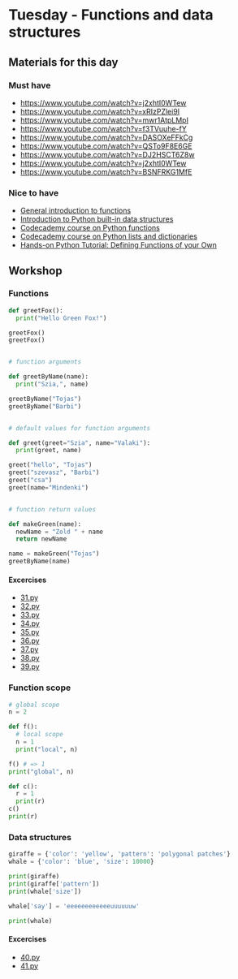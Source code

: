 # Tuesday - Functions and data structures

## Materials for this day

### Must have
 - https://www.youtube.com/watch?v=j2xhtI0WTew
 - https://www.youtube.com/watch?v=xRIzPZlei9I
 - https://www.youtube.com/watch?v=mwr1AtpLMpI
 - https://www.youtube.com/watch?v=f3TVuuhe-fY
 - https://www.youtube.com/watch?v=DASOXeFFkCg
 - https://www.youtube.com/watch?v=QSTo9F8E6GE
 - https://www.youtube.com/watch?v=DJ2HSCT6Z8w
 - https://www.youtube.com/watch?v=j2xhtI0WTew
 - https://www.youtube.com/watch?v=BSNFRKG1MfE

### Nice to have
 - [General introduction to functions][1]
 - [Introduction to Python built-in data structures][2]
 - [Codecademy course on Python functions][4]
 - [Codecademy course on Python lists and dictionaries][5]
 - [Hands-on Python Tutorial: Defining Functions of your Own][3]


## Workshop

### Functions
```python
def greetFox():
  print("Hello Green Fox!")

greetFox()
greetFox()


# function arguments

def greetByName(name):
  print("Szia,", name)

greetByName("Tojas")
greetByName("Barbi")


# default values for function arguments

def greet(greet="Szia", name="Valaki"):
  print(greet, name)

greet("hello", "Tojas")
greet("szevasz", "Barbi")
greet("csa")
greet(name="Mindenki")


# function return values

def makeGreen(name):
  newName = "Zold " + name
  return newName

name = makeGreen("Tojas")
greetByName(name)

```

#### Excercises
 - [31.py](workshop/31.py)
 - [32.py](workshop/32.py)
 - [33.py](workshop/33.py)
 - [34.py](workshop/34.py)
 - [35.py](workshop/35.py)
 - [36.py](workshop/36.py)
 - [37.py](workshop/37.py)
 - [38.py](workshop/38.py)
 - [39.py](workshop/39.py)


### Function scope
```python
# global scope
n = 2

def f():
  # local scope
  n = 1
  print("local", n)

f() # => 1
print("global", n)

def c():
  r = 1
  print(r)
c()
print(r)

```

### Data structures
```python
giraffe = {'color': 'yellow', 'pattern': 'polygonal patches'}
whale = {'color': 'blue', 'size': 10000}

print(giraffe)
print(giraffe['pattern'])
print(whale['size'])

whale['say'] = 'eeeeeeeeeeeeuuuuuuw'

print(whale)
```


#### Excercises
 - [40.py](workshop/40.py)
 - [41.py](workshop/41.py)




[1]: http://www.cs.utah.edu/~germain/PPS/Topics/functions.html
[2]: http://pymbook.readthedocs.org/en/latest/datastructure.html
[3]: http://anh.cs.luc.edu/python/hands-on/3.1/handsonHtml/functions.html
[4]: https://www.codecademy.com/en/courses/python-beginner-c7VZg/0/1?curriculum_id=4f89dab3d788890003000096
[5]: https://www.codecademy.com/en/courses/python-beginner-en-pwmb1/0/1?curriculum_id=4f89dab3d788890003000096
